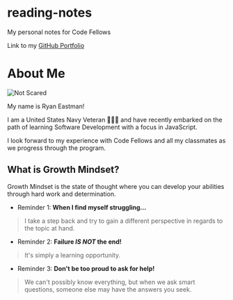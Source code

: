 # reading-notes
My personal notes for Code Fellows

Link to my [GitHub Portfolio](https://github.com/DocHolliday13x)

# About Me
![Not Scared](https://user-images.githubusercontent.com/99107900/211398914-8ddec33c-9fd9-43cd-8b42-13f1c2962582.jpg)

My name is Ryan Eastman! 

I am a United States Navy Veteran 🧜🏼‍♂️ and have recently embarked on the path of learning Software Development with a focus in JavaScript.

I look forward to my experience with Code Fellows and all my classmates as we progress through the program.




## What is Growth Mindset?

Growth Mindset is the state of thought where you can develop your abilities through hard work and determination.

- Reminder 1: **When I find myself struggling...**
> I take a step back and try to gain a different perspective in regards to the topic at hand. 
- Reminder 2: **Failure _IS NOT_ the end!** 
> It's simply a learning opportunity.
- Reminder 3: **Don't be too proud to ask for help!** 
> We can't possibly know everything, but when we ask smart questions, someone else may have the answers you seek.




